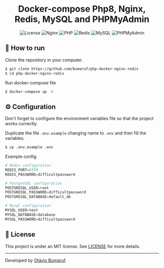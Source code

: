 <h1 align="center">Docker-compose Php8, Nginx, Redis, MySQL and PHPMyAdmin</h1>

<!-- Tags -->

<p align="center">
  <img alt="License" src="https://img.shields.io/static/v1?label=license&message=MIT&color=ffffff&labelColor=000000">
  <img alt="Nginx" src="https://img.shields.io/static/v1?label=Nginx&message=latest&color=ffffff&labelColor=000000">
  <img alt="PHP" src="https://img.shields.io/static/v1?label=PHP&message=8.X&color=ffffff&labelColor=000000">
  <img alt="Redis" src="https://img.shields.io/static/v1?label=Redis&message=latest&color=ffffff&labelColor=000000">
  <img alt="MySQL" src="https://img.shields.io/static/v1?label=MySQL&message=5.7.24&color=ffffff&labelColor=000000">
  <img alt="PHPMyAdmin" src="https://img.shields.io/static/v1?label=PHPMyAdmin&message=latest&color=ffffff&labelColor=000000">
</p>
<!-- Body -->

## 🚀 How to run

Clone the repository in your computer.

```bash
$ git clone https://github.com/bumaruf/php-docker-nginx-redis
$ cd php-docker-nginx-redis
```

Run docker-compose file

```bash
$ docker-compose up -d
```

## ⚙️ Configuration

Don't forget to configure the environment variables file so that the project works correctly.

Duplicate the file `.env.example` changing name to `.env` and then fill the variables.

```bash
$ cp .env.example .env
```

Example config
```py
# Redis configuration
REDIS_PORT=6379
REDIS_PASSWORD=difficultpassword

# PostgreSQL configuration
POSTGRESQL_USER=root
POSTGRESQL_PASSWORD=difficultpassword
POSTGRESQL_DATABASE=default_db

# Mysql configuration
MYSQL_USER=test
MYSQL_DATABASE=database
MYSQL_PASSWORD=difficultpassword
```

## 📄 License

This project is under an MIT license. See [LICENSE](LICENSE.md) for more details.

---

<!-- Footer -->
Developed by [Otávio Bumaruf](https://github.com/bumaruf).
